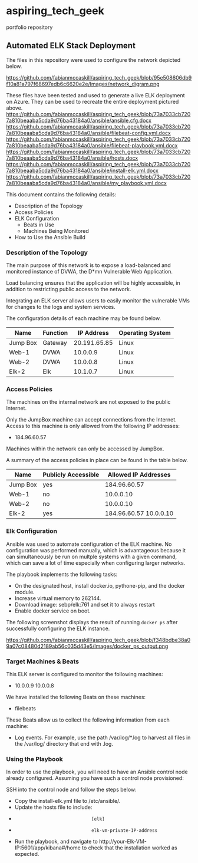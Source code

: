 # aspiring_tech_geek
portfolio repository
## Automated ELK Stack Deployment

The files in this repository were used to configure the network depicted below.

https://github.com/fabianmccaskill/aspiring_tech_geek/blob/95e508606db9f10a81a797f68697edb6c6620e2e/Images/network_digram.png

These files have been tested and used to generate a live ELK deployment on Azure. They can be used to recreate the entire deployment pictured above. 
https://github.com/fabianmccaskill/aspiring_tech_geek/blob/73a7033cb7207a810beaaba5cda9d76ba43184a0/ansible/ansible.cfg.docx
https://github.com/fabianmccaskill/aspiring_tech_geek/blob/73a7033cb7207a810beaaba5cda9d76ba43184a0/ansible/filebeat-config.yml.docx
https://github.com/fabianmccaskill/aspiring_tech_geek/blob/73a7033cb7207a810beaaba5cda9d76ba43184a0/ansible/filebeat-playbook.yml.docx
https://github.com/fabianmccaskill/aspiring_tech_geek/blob/73a7033cb7207a810beaaba5cda9d76ba43184a0/ansible/hosts.docx
https://github.com/fabianmccaskill/aspiring_tech_geek/blob/73a7033cb7207a810beaaba5cda9d76ba43184a0/ansible/install-elk.yml.docx
https://github.com/fabianmccaskill/aspiring_tech_geek/blob/73a7033cb7207a810beaaba5cda9d76ba43184a0/ansible/my_playbook.yml.docx

This document contains the following details:
- Description of the Topology
- Access Policies
- ELK Configuration
  - Beats in Use
  - Machines Being Monitored
- How to Use the Ansible Build


### Description of the Topology

The main purpose of this network is to expose a load-balanced and monitored instance of DVWA, the D*mn Vulnerable Web Application.

Load balancing ensures that the application will be highly accessible, in addition to restricting public access to the network.

Integrating an ELK server allows users to easily monitor the vulnerable VMs for changes to the logs and system services.

The configuration details of each machine may be found below.

| Name     | Function | IP Address   | Operating System |
|----------|----------|--------------|------------------|
| Jump Box | Gateway  | 20.191.65.85 | Linux            |
| Web-1    | DVWA     | 10.0.0.9     | Linux            |
| Web-2    | DVWA     | 10.0.0.8     | Linux            |
| Elk-2    | Elk      | 10.1.0.7     | Linux            |

### Access Policies

The machines on the internal network are not exposed to the public Internet. 

Only the JumpBox machine can accept connections from the Internet. Access to this machine is only allowed from the following IP addresses:
- 184.96.60.57

Machines within the network can only be accessed by JumpBox.


A summary of the access policies in place can be found in the table below.

| Name     | Publicly Accessible | Allowed IP Addresses   |
|----------|---------------------|------------------------|
| Jump Box | yes                 | 184.96.60.57           |
| Web-1    | no                  | 10.0.0.10              |
| Web-2    | no                  | 10.0.0.10              |
| Elk-2    | yes                 | 184.96.60.57 10.0.0.10 |

### Elk Configuration

Ansible was used to automate configuration of the ELK machine. No configuration was performed manually, which is advantageous because it can
simultaneously be run on multple systems with a given command, which can save a lot of time especially when configuring larger networks.

The playbook implements the following tasks:

- On the designated host, install docker.io, pythone-pip, and the docker module.
- Increase virtual memory to 262144.
- Download image: sebp/elk:761 and set it to always restart
- Enable docker service on boot.

The following screenshot displays the result of running `docker ps` after successfully configuring the ELK instance.

https://github.com/fabianmccaskill/aspiring_tech_geek/blob/f348bdbe38a09a07c08480d2189ab56c035d43e5/Images/docker_ps_output.png

### Target Machines & Beats
This ELK server is configured to monitor the following machines:
- 10.0.0.9 10.0.0.8

We have installed the following Beats on these machines:
- filebeats

These Beats allow us to collect the following information from each machine:

- Log events. For example, use the path /var/log/*.log to harvest all files in the /var/log/ directory that end with .log.
 
### Using the Playbook
In order to use the playbook, you will need to have an Ansible control node already configured. Assuming you have such a control node provisioned: 

SSH into the control node and follow the steps below:
- Copy the install-elk.yml file to /etc/ansible/.
- Update the hosts file to include: 
-                                  [elk]
-                                  elk-vm-private-IP-address
- Run the playbook, and navigate to http://your-Elk-VM-IP:5601/app/kibana#/home to check that the installation worked as expected.
